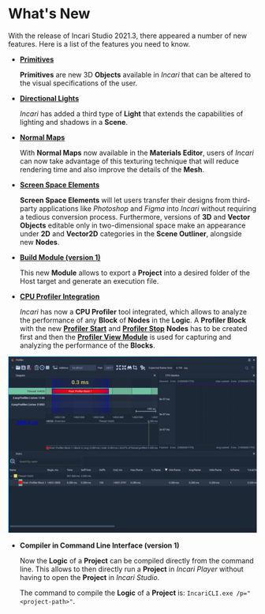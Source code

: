 # What's New

With the release of Incari Studio 2021.3, there appeared a number of new features. Here is a list of the features you need to know.

* [**Primitives**](scene-objects/primitives.md)

  **Primitives** are new 3D **Objects** available in _Incari_ that can be altered to the visual specifications of the user.

* [**Directional Lights**](scene-objects/lights.md)

  _Incari_ has added a third type of **Light** that extends the capabilities of lighting and shadows in a **Scene**.

* [**Normal Maps**](../modules/material-editor.md)

  With **Normal Maps** now available in the **Materials Editor**, users of _Incari_ can now take advantage of this texturing technique that will reduce rendering time and also improve the details of the **Mesh**.

* [**Screen Space Elements**](scene-objects/screen-space-elements.md)

  **Screen Space Elements** will let users transfer their designs from third-party applications like _Photoshop_ and _Figma_ into _Incari_ without requiring a tedious conversion process. Furthermore, versions of **3D** and **Vector** **Objects** editable only in two-dimensional space make an appearance under **2D** and **Vector2D** categories in the **Scene Outliner**, alongside new **Nodes**.

* [**Build Module \(version 1\)**](../modules/exporter.md)

  This new **Module** allows to export a **Project** into a desired folder of the Host target and generate an execution file.

* [**CPU Profiler Integration**](../modules/profiler-view.md)

  _Incari_ has now a **CPU Profiler** tool integrated, which allows to analyze the performance of any **Block** of **Nodes** in the **Logic**. A **Profiler Block** with the new [**Profiler Start**](../toolbox/development/profiler-start.md) and [**Profiler Stop**](../toolbox/development/profiler-stop.md) **Nodes** has to be created first and then the [**Profiler View Module**](../modules/profiler-view.md) is used for capturing and analyzing the performance of the **Blocks**.

![](../.gitbook/assets/profiler-view-connected.png)

* **Compiler in Command Line Interface \(version 1\)**

  Now the **Logic** of a **Project** can be compiled directly from the command line. This allows to then directly run a **Project** in _Incari Player_ without having to open the **Project** in _Incari Studio_.

  The command to compile the **Logic** of a **Project** is: `IncariCLI.exe /p="<project-path>"`.

